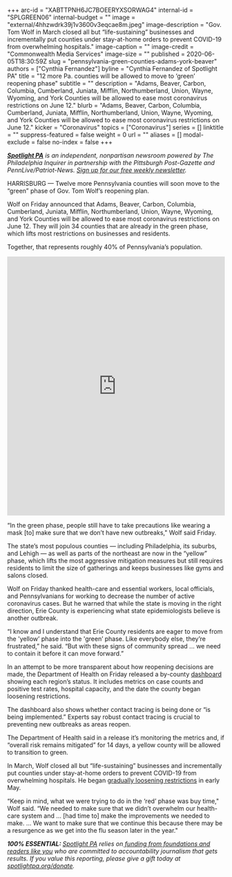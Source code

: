 +++
arc-id = "XABTTPNH6JC7BOEERYXSORWAG4"
internal-id = "SPLGREEN06"
internal-budget = ""
image = "external/4hhzwdrk39j1v3600v3eqcae8m.jpeg"
image-description = "Gov. Tom Wolf in March closed all but “life-sustaining” businesses and incrementally put counties under stay-at-home orders to prevent COVID-19 from overwhelming hospitals."
image-caption = ""
image-credit = "Commonwealth Media Services"
image-size = ""
published = 2020-06-05T18:30:59Z
slug = "pennsylvania-green-counties-adams-york-beaver"
authors = ["Cynthia Fernandez"]
byline = "Cynthia Fernandez of Spotlight PA"
title = "12 more Pa. counties will be allowed to move to ‘green’ reopening phase"
subtitle = ""
description = "Adams, Beaver, Carbon, Columbia, Cumberland, Juniata, Mifflin, Northumberland, Union, Wayne, Wyoming, and York Counties will be allowed to ease most coronavirus restrictions on June 12."
blurb = "Adams, Beaver, Carbon, Columbia, Cumberland, Juniata, Mifflin, Northumberland, Union, Wayne, Wyoming, and York Counties will be allowed to ease most coronavirus restrictions on June 12."
kicker = "Coronavirus"
topics = ["Coronavirus"]
series = []
linktitle = ""
suppress-featured = false
weight = 0
url = ""
aliases = []
modal-exclude = false
no-index = false
+++

<a href="https://www.spotlightpa.org/"><i><b>Spotlight PA</b></i></a><i> is an independent, nonpartisan newsroom powered by The Philadelphia Inquirer in partnership with the Pittsburgh Post-Gazette and PennLive/Patriot-News. </i><a href="https://www.spotlightpa.org/newsletters"><i>Sign up for our free weekly newsletter</i></a><i>.</i>

HARRISBURG — Twelve more Pennsylvania counties will soon move to the “green” phase of Gov. Tom Wolf’s reopening plan.

Wolf on Friday announced that Adams, Beaver, Carbon, Columbia, Cumberland, Juniata, Mifflin, Northumberland, Union, Wayne, Wyoming, and York Counties will be allowed to ease most coronavirus restrictions on June 12. They will join 34 counties that are already in the green phase, which lifts most restrictions on businesses and residents.

Together, that represents roughly 40% of Pennsylvania’s population.

<iframe title="Pa. counties in the green and yellow phases" aria-label="Map" id="datawrapper-chart-Tt3Br" src="https://datawrapper.dwcdn.net/Tt3Br/1/" scrolling="no" frameborder="0" style="width: 0; min-width: 100% !important; border: none;" height="600"></iframe><script type="text/javascript">!function(){"use strict";window.addEventListener("message",(function(a){if(void 0!==a.data["datawrapper-height"])for(var e in a.data["datawrapper-height"]){var t=document.getElementById("datawrapper-chart-"+e)||document.querySelector("iframe[src*='"+e+"']");t&&(t.style.height=a.data["datawrapper-height"][e]+"px")}}))}();
</script>

“In the green phase, people still have to take precautions like wearing a mask [to] make sure that we don’t have new outbreaks," Wolf said Friday.

The state’s most populous counties — including Philadelphia, its suburbs, and Lehigh — as well as parts of the northeast are now in the “yellow” phase, which lifts the most aggressive mitigation measures but still requires residents to limit the size of gatherings and keeps businesses like gyms and salons closed.

Wolf on Friday thanked health-care and essential workers, local officials, and Pennsylvanians for working to decrease the number of active coronavirus cases. But he warned that while the state is moving in the right direction, Erie County is experiencing what state epidemiologists believe is another outbreak. 

“I know and I understand that Erie County residents are eager to move from the 'yellow’ phase into the 'green’ phase. Like everybody else, they’re frustrated,” he said. “But with these signs of community spread ... we need to contain it before it can move forward.”

<script src="https://www.spotlightpa.org/embed.js" async></script><div data-spl-embed-version="1" data-spl-src="https://www.spotlightpa.org/embeds/newsletter/"></div>

In an attempt to be more transparent about how reopening decisions are made, the Department of Health on Friday released a by-county <a href="https://www.health.pa.gov/topics/disease/coronavirus/Pages/County-Dashboard.aspx" target=_blank>dashboard</a> showing each region’s status. It includes metrics on case counts and positive test rates, hospital capacity, and the date the county began loosening restrictions. 

The dashboard also shows whether contact tracing is being done or “is being implemented.” Experts say robust contact tracing is crucial to preventing new outbreaks as areas reopen. 

The Department of Health said in a release it’s monitoring the metrics and, if “overall risk remains mitigated” for 14 days, a yellow county will be allowed to transition to green. 

In March, Wolf closed all but “life-sustaining” businesses and incrementally put counties under stay-at-home orders to prevent COVID-19 from overwhelming hospitals. He began <a href="https://www.spotlightpa.org/news/2020/05/pennsylvania-counties-reopen-full-list-may-8/" target=_blank>gradually loosening restrictions</a> in early May. 

“Keep in mind, what we were trying to do in the ‘red’ phase was buy time," Wolf said. “We needed to make sure that we didn’t overwhelm our health-care system and ... [had time to] make the improvements we needed to make. ... We want to make sure that we continue this because there may be a resurgence as we get into the flu season later in the year."

<i><b>100% ESSENTIAL: </b></i><a href="https://www.spotlightpa.org/"><i>Spotlight PA</i></a><i> relies on</i><a href="https://www.spotlightpa.org/support"><i> funding from foundations and readers like you</i></a><i> who are committed to accountability journalism that gets results. If you value this reporting, please give a gift today at </i><a href="https://www.spotlightpa.org/donate"><i>spotlightpa.org/donate</i></a><i>.</i>
